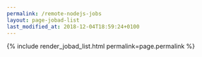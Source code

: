 ```yaml
---
permalink: /remote-nodejs-jobs
layout: page-jobad-list
last_modified_at: 2018-12-04T18:59:24+0100
---
```

{% include render_jobad_list.html permalink=page.permalink %}
